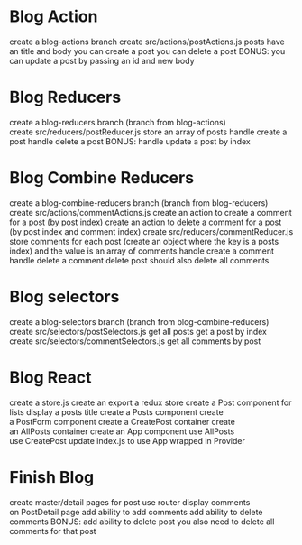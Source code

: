 # Blog Action
create a blog-actions branch
create src/actions/postActions.js
posts have an title and body
you can create a post
you can delete a post
BONUS: you can update a post by passing an id and new body

# Blog Reducers
create a blog-reducers branch (branch from blog-actions)
create src/reducers/postReducer.js
store an array of posts
handle create a post
handle delete a post
BONUS: handle update a post by index

# Blog Combine Reducers
create a blog-combine-reducers branch (branch from blog-reducers)
create src/actions/commentActions.js
create an action to create a comment for a post (by post index)
create an action to delete a comment for a post (by post index and comment index)
create src/reducers/commentReducer.js
store comments for each post (create an object where the key is a posts index) and the value is an array of comments
handle create a comment
handle delete a comment
delete post should also delete all comments 

# Blog selectors
create a blog-selectors branch (branch from blog-combine-reducers)
create src/selectors/postSelectors.js
get all posts
get a post by index
create src/selectors/commentSelectors.js
get all comments by post

# Blog React
create a store.js
create an export a redux store
create a Post component for lists
display a posts title
create a Posts component
create a PostForm component
create a CreatePost container
create an AllPosts container
create an App component
use AllPosts
use CreatePost
update index.js to use App wrapped in Provider

# Finish Blog
create master/detail pages for post
use router
display comments on PostDetail page
add ability to add comments
add ability to delete comments
BONUS: add ability to delete post
you also need to delete all comments for that post
